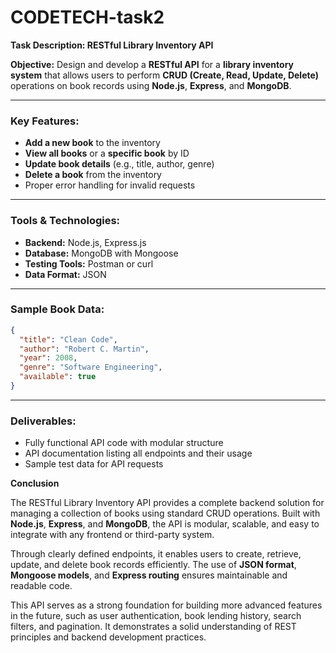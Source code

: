 # CODETECH-task2


**Task Description: RESTful Library Inventory API**

**Objective:**
Design and develop a **RESTful API** for a **library inventory system** that allows users to perform **CRUD (Create, Read, Update, Delete)** operations on book records using **Node.js**, **Express**, and **MongoDB**.

---

### Key Features:

* **Add a new book** to the inventory
* **View all books** or a **specific book** by ID
* **Update book details** (e.g., title, author, genre)
* **Delete a book** from the inventory
* Proper error handling for invalid requests

---

### Tools & Technologies:

* **Backend:** Node.js, Express.js
* **Database:** MongoDB with Mongoose
* **Testing Tools:** Postman or curl
* **Data Format:** JSON

---

### Sample Book Data:

```json
{
  "title": "Clean Code",
  "author": "Robert C. Martin",
  "year": 2008,
  "genre": "Software Engineering",
  "available": true
}
```

---

### Deliverables:

* Fully functional API code with modular structure
*  API documentation listing all endpoints and their usage
*  Sample test data for API requests

 **Conclusion**

The RESTful Library Inventory API provides a complete backend solution for managing a collection of books using standard CRUD operations. Built with **Node.js**, **Express**, and **MongoDB**, the API is modular, scalable, and easy to integrate with any frontend or third-party system.

Through clearly defined endpoints, it enables users to create, retrieve, update, and delete book records efficiently. The use of **JSON format**, **Mongoose models**, and **Express routing** ensures maintainable and readable code.

This API serves as a strong foundation for building more advanced features in the future, such as user authentication, book lending history, search filters, and pagination. It demonstrates a solid understanding of REST principles and backend development practices.


